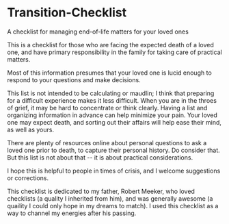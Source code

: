 # Transition-Checklist
A checklist for managing end-of-life matters for your loved ones

This is a checklist for those who are facing the expected death of a loved one, and have primary responsibility in the family for taking care of practical matters.  

Most of this information presumes that your loved one is lucid enough to respond to your questions and make decisions.

This list is not intended to be calculating or maudlin; I think that preparing for a difficult experience makes it less difficult. When you are in the throes of grief, it may be hard to concentrate or think clearly. Having a list and organizing information in advance can help minimize your pain. Your loved one may expect death, and sorting out their affairs will help ease their mind, as well as yours. 

There are plenty of resources online about personal questions to ask a loved one prior to death, to capture their personal history. Do consider that. But this list is not about that -- it is about practical considerations.

I hope this is helpful to people in times of crisis, and I welcome suggestions or corrections.

This checklist is dedicated to my father, Robert Meeker, who loved checklists (a quality I inherited from him), and was generally awesome (a quaility I could only hope in my dreams to match). I used this checklist as a way to channel my energies after his passing.
